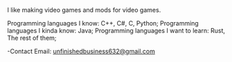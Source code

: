 I like making video games and mods for video games.

Programming languages I know: C++, C#, C, Python;
Programming languages I kinda know: Java;
Programming languages I want to learn: Rust, The rest of them;

-Contact Email: unfinishedbusiness632@gmail.com
